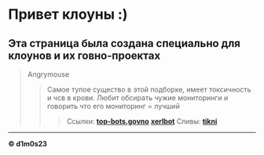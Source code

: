 # Привет клоуны :)

## Эта страница была создана специально для клоунов и их говно-проектах
 > Angrymouse
 >> Самое тупое существо в этой подборке, имеет токсичность и чсв в крови. Любит обсирать чужие мониторинги и говорить что его мониторинг = лучший
 >>> Ссылки: __[top-bots.govno](https://top-bots.xyz/)__  __[xerlbot](https://xerl.co.ua/)__
 >>> Сливы: __[tikni](https://git.rip/numbik1/discord-collection/-/tree/master/angrymouse)__ 
 ---

**© d1m0s23**
